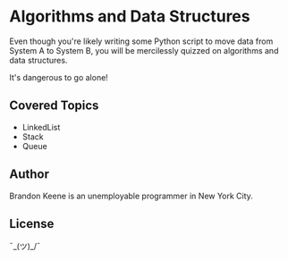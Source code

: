 # Algorithms and Data Structures

Even though you're likely writing some Python script to move data from System A to System B, you will be mercilessly quizzed on algorithms and data structures.

It's dangerous to go alone!

## Covered Topics

* LinkedList
* Stack
* Queue

## Author

Brandon Keene is an unemployable programmer in New York City.

## License

¯\_(ツ)_/¯
